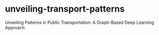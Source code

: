 # unveiling-transport-patterns
Unveiling Patterns in Public Transportation: A Graph-Based Deep Learning Approach
